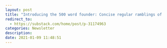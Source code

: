 ```yaml
---
layout: post
title: "Introducing the 500 word founder: Concise regular ramblings of an early stage tech CEO"
redirect_to:
  - https://substack.com/home/post/p-31174963
categories: Newsletter
description:
date: 2021-01-09 11:48:51
---
```

